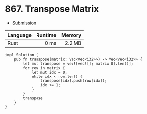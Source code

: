 # 867. Transpose Matrix
- [Submission](https://leetcode.com/submissions/detail/1116667485/)

| Language | Runtime | Memory |
| :-       |       -:|      -:|
| Rust | 0 ms | 2.2 MB |
```
impl Solution {
    pub fn transpose(matrix: Vec<Vec<i32>>) -> Vec<Vec<i32>> {
        let mut transpose = vec![vec![]; matrix[0].len()];
        for row in matrix {
            let mut idx = 0;
            while idx < row.len() {
                transpose[idx].push(row[idx]);
                idx += 1;
            }
        }
        transpose
    }
}
```
